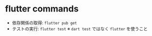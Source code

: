 # flutter commands

- 依存関係の取得: `flutter pub get`
- テストの実行: `flutter test` ※ `dart test` ではなく `flutter` を使うこと
